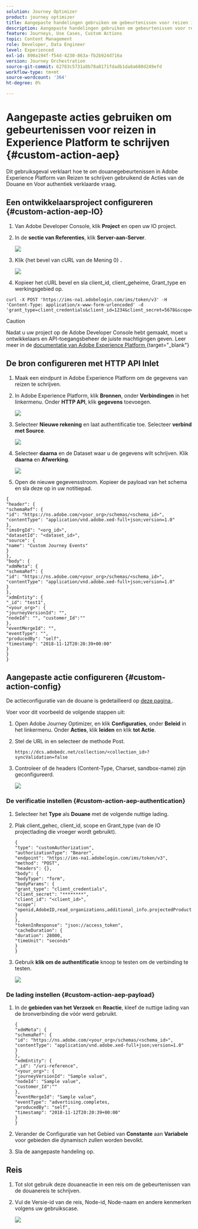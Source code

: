 ```yaml
---
solution: Journey Optimizer
product: journey optimizer
title: Aangepaste handelingen gebruiken om gebeurtenissen voor reizen in AEP te schrijven
description: Aangepaste handelingen gebruiken om gebeurtenissen voor reizen in AEP te schrijven
feature: Journeys, Use Cases, Custom Actions
topic: Content Management
role: Developer, Data Engineer
level: Experienced
exl-id: 890a194f-f54d-4230-863a-fb2b924d716a
version: Journey Orchestration
source-git-commit: 62783c5731a8b78a8171fdadb1da8a680d249efd
workflow-type: tm+mt
source-wordcount: '364'
ht-degree: 0%

---
```


# Aangepaste acties gebruiken om gebeurtenissen voor reizen in Experience Platform te schrijven {#custom-action-aep}

Dit gebruiksgeval verklaart hoe te om douanegebeurtenissen in Adobe Experience Platform van Reizen te schrijven gebruikend de Acties van de Douane en Voor authentiek verklaarde vraag.

## Een ontwikkelaarsproject configureren {#custom-action-aep-IO}

1. Van Adobe Developer Console, klik **Project** en open uw IO project.

1. In de **sectie van Referenties**, klik **Server-aan-Server**.

   ![](assets/custom-action-aep-1.png)

1. Klik {het bevel van cURL van de Mening 0} **.**

   ![](assets/custom-action-aep-2.png)

1. Kopieer het cURL bevel en sla client_id, client_geheime, Grant_type en werkingsgebied op.

```
curl -X POST 'https://ims-na1.adobelogin.com/ims/token/v3' -H 'Content-Type: application/x-www-form-urlencoded' -d 'grant_type=client_credentials&client_id=1234&client_secret=5678&scope=openid,AdobeID,read_organizations,additional_info.projectedProductContext,session'
```

>[!CAUTION]
>
>Nadat u uw project op de Adobe Developer Console hebt gemaakt, moet u ontwikkelaars en API-toegangsbeheer de juiste machtigingen geven. Leer meer in de [ documentatie van Adobe Experience Platform ](https://experienceleague.adobe.com/nl/docs/experience-platform/landing/platform-apis/api-authentication#grant-developer-and-api-access-control){target="_blank"}

## De bron configureren met HTTP API Inlet

1. Maak een eindpunt in Adobe Experience Platform om de gegevens van reizen te schrijven.

1. In Adobe Experience Platform, klik **Bronnen**, onder **Verbindingen** in het linkermenu. Onder **HTTP API**, klik **gegevens** toevoegen.

   ![](assets/custom-action-aep-3.png)

1. Selecteer **Nieuwe rekening** en laat authentificatie toe. Selecteer **verbind met Source**.

   ![](assets/custom-action-aep-4.png)

1. Selecteer **daarna** en de Dataset waar u de gegevens wilt schrijven. Klik **daarna** en **Afwerking**.

   ![](assets/custom-action-aep-5.png)

1. Open de nieuwe gegevensstroom. Kopieer de payload van het schema en sla deze op in uw notitiepad.

```
{
"header": {
"schemaRef": {
"id": "https://ns.adobe.com/<your_org>/schemas/<schema_id>",
"contentType": "application/vnd.adobe.xed-full+json;version=1.0"
},
"imsOrgId": "<org_id>",
"datasetId": "<dataset_id>",
"source": {
"name": "Custom Journey Events"
}
},
"body": {
"xdmMeta": {
"schemaRef": {
"id": "https://ns.adobe.com/<your_org>/schemas/<schema_id>",
"contentType": "application/vnd.adobe.xed-full+json;version=1.0"
}
},
"xdmEntity": {
"_id": "test1",
"<your_org>": {
"journeyVersionId": "",
"nodeId": "", "customer_Id":""
},
"eventMergeId": "",
"eventType": "",
"producedBy": "self",
"timestamp": "2018-11-12T20:20:39+00:00"
}
}
}
```

## Aangepaste actie configureren {#custom-action-config}

De actieconfiguratie van de douane is gedetailleerd op [ deze pagina ](../action/about-custom-action-configuration.md).

Voer voor dit voorbeeld de volgende stappen uit:

1. Open Adobe Journey Optimizer, en klik **Configuraties**, onder **Beleid** in het linkermenu. Onder **Acties**, klik **leiden** en klik **tot Actie**.

1. Stel de URL in en selecteer de methode Post.

   `https://dcs.adobedc.net/collection/<collection_id>?syncValidation=false`

1. Controleer of de headers (Content-Type, Charset, sandbox-name) zijn geconfigureerd.

   ![](assets/custom-action-aep-7bis.png)

### De verificatie instellen {#custom-action-aep-authentication}

1. Selecteer het **Type** als **Douane** met de volgende nuttige lading.

1. Plak client_gehec, client_id, scope en Grant_type (van de IO projectlading die vroeger wordt gebruikt).

   ```
   {
   "type": "customAuthorization",
   "authorizationType": "Bearer",
   "endpoint": "https://ims-na1.adobelogin.com/ims/token/v3",
   "method": "POST",
   "headers": {},
   "body": {
   "bodyType": "form",
   "bodyParams": {
   "grant_type": "client_credentials",
   "client_secret": "********",
   "client_id": "<client_id>",
   "scope": "openid,AdobeID,read_organizations,additional_info.projectedProductContext,session"
   }
   },
   "tokenInResponse": "json://access_token",
   "cacheDuration": {
   "duration": 28000,
   "timeUnit": "seconds"
   }
   }
   ```

1. Gebruik **klik om de authentificatie** knoop te testen om de verbinding te testen.

   ![](assets/custom-action-aep-8.png)

### De lading instellen {#custom-action-aep-payload}

1. In de **gebieden van het Verzoek** en **Reactie**, kleef de nuttige lading van de bronverbinding die vóór werd gebruikt.

   ```
   {
   "xdmMeta": {
   "schemaRef": {
   "id": "https://ns.adobe.com/<your_org>/schemas/<schema_id>",
   "contentType": "application/vnd.adobe.xed-full+json;version=1.0"
   }
   },
   "xdmEntity": {
   "_id": "/uri-reference",
   "<your_org>": {
   "journeyVersionId": "Sample value",
   "nodeId": "Sample value",
   "customer_Id":""
   },
   "eventMergeId": "Sample value",
   "eventType": "advertising.completes,
   "producedBy": "self",
   "timestamp": "2018-11-12T20:20:39+00:00"
   }
   }
   ```

1. Verander de Configuratie van het Gebied van **Constante** aan **Variabele** voor gebieden die dynamisch zullen worden bevolkt.

1. Sla de aangepaste handeling op.

## Reis

1. Tot slot gebruik deze douaneactie in een reis om de gebeurtenissen van de douanereis te schrijven.

1. Vul de Versie-id van de reis, Node-id, Node-naam en andere kenmerken volgens uw gebruikscase.

   ![](assets/custom-action-aep-9.png)
